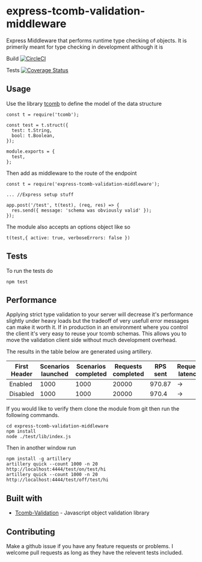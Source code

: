 # express-tcomb-validation-middleware
Express Middleware that performs runtime type checking of objects. It is primerily meant for type checking in development although it is 

Build [![CircleCI](https://circleci.com/gh/ThomasAnkcorn/express-tcomb-validation-middleware.svg?style=svg)](https://circleci.com/gh/ThomasAnkcorn/express-tcomb-validation-middleware)

Tests [![Coverage Status](https://coveralls.io/repos/github/ThomasAnkcorn/express-tcomb-validation-middleware/badge.svg?branch=master)](https://coveralls.io/github/ThomasAnkcorn/express-tcomb-validation-middleware?branch=master)


## Usage

Use the library [tcomb](https://github.com/gcanti/tcomb) to define the model of the data structure

```
const t = require('tcomb');

const test = t.struct({
  test: t.String,
  bool: t.Boolean,
});

module.exports = {
  test,
};
```

Then add as middleware to the route of the endpoint

```
const t = require('express-tcomb-validation-middleware');

... //Express setup stuff

app.post('/test', t(test), (req, res) => {
  res.send({ message: 'schema was obviously valid' });
});
```
The module also accepts an options object like so
```
t(test,{ active: true, verboseErrors: false })
```
## Tests

To run the tests do
```
npm test
```

## Performance

Applying strict type validation to your server will decrease it's performance slightly under heavy loads but the tradeoff of very usefull error messages can make it worth it. If in production in an environment where you control the client it's very easy to reuse your tcomb schemas. This allows you to move the validation client side without much development overhead.

The results in the table below are generated using artillery.


| First Header  | Scenarios launched | Scenarios completed | Requests completed | RPS sent | Request latency | min | max | median | p95 | p99 | Scenario duration | min | max | median | p95 | p99 |
| ------------- | ------------- | ------------- | ------------- | ------------- | ------------- | ------------- | ------------- | ------------- | ------------- | ------------- | ------------- | ------------- | ------------- | ------------- | ------------- | ------------- |
| Enabled | 1000  | 1000 | 20000 |  970.87 | -> |  0.3 | 41.4 | 0.4 |  2.8 | 11.7 | -> | 14.5 | 447.2 | 18.7 | 98 | 384.6 |
| Disabled |  1000  | 1000 | 20000 | 970.4 | -> |  0.2 | 24.2 | 0.4 |  1.6 | 3.5 | -> | 11 | 124.8 | 16.6 | 48.6 | 108.1 |

If you would like to verify them clone the module from git then run the following commands.

```
cd express-tcomb-validation-middleware
npm install
node ./test/lib/index.js
```
Then in another window run
```
npm install -g artillery
artillery quick --count 1000 -n 20 http://localhost:4444/test/on/test/hi
artillery quick --count 1000 -n 20 http://localhost:4444/test/off/test/hi

```

## Built with

* [Tcomb-Validation](https://github.com/gcanti/tcomb-validation) - Javascript object validation library

## Contributing

Make a github issue if you have any feature requests or problems. I welcome pull requests as long as they have the relevent tests included.

